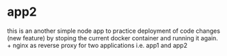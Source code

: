 # app2
this is an another simple node app to practice deployment of code changes (new feature) by stoping the current docker container and running it again. + nginx as reverse proxy for two applications i.e. app1 and app2
